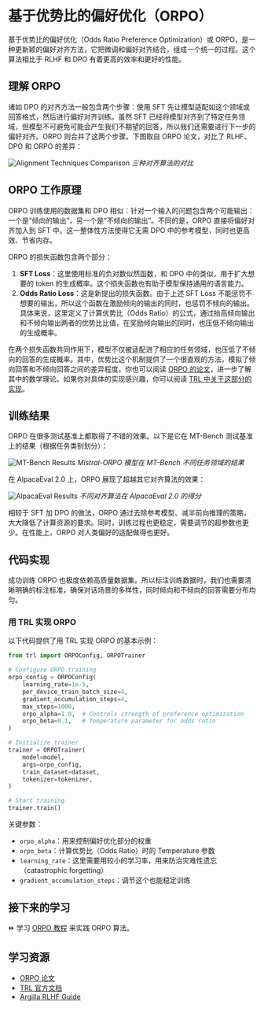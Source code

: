 # 基于优势比的偏好优化（ORPO）

基于优势比的偏好优化（Odds Ratio Preference Optimization）或 ORPO，是一种更新颖的偏好对齐方法，它把微调和偏好对齐结合，组成一个统一的过程。这个算法相比于 RLHF 和 DPO 有着更高的效率和更好的性能。

## 理解 ORPO

诸如 DPO 的对齐方法一般包含两个步骤：使用 SFT 先让模型适配如这个领域或回答格式，然后进行偏好对齐训练。虽然 SFT 已经将模型对齐到了特定任务领域，但模型不可避免可能会产生我们不期望的回答，所以我们还需要进行下一步的偏好对齐。ORPO 则合并了这两个步骤。下图取自 ORPO 论文，对比了 RLHF、DPO 和 ORPO 的差异：

![Alignment Techniques Comparison](https://argilla.io/images/blog/mantisnlp-rlhf/part-8-alignments.png)
*三种对齐算法的对比*

## ORPO 工作原理

ORPO 训练使用的数据集和 DPO 相似：针对一个输入的问题包含两个可能输出：一个是“倾向的输出”，另一个是“不倾向的输出”。不同的是，ORPO 直接将偏好对齐加入到 SFT 中。这一整体性方法使得它无需 DPO 中的参考模型，同时也更高效、节省内存。

ORPO 的损失函数包含两个部分：

1. **SFT Loss**：这里使用标准的负对数似然函数，和 DPO 中的类似，用于扩大想要的 token 的生成概率。这个损失函数也有助于模型保持通用的语言能力。
2. **Odds Ratio Loss**：这是新提出的损失函数。由于上述 SFT Loss 不能惩罚不想要的输出，所以这个函数在激励倾向的输出的同时，也惩罚不倾向的输出。具体来说，这里定义了计算优势比（Odds Ratio）的公式，通过抬高倾向输出和不倾向输出两者的优势比比值，在奖励倾向输出的同时，也压低不倾向输出的生成概率。

在两个损失函数共同作用下，模型不仅被适配进了相应的任务领域，也压低了不倾向的回答的生成概率。其中，优势比这个机制提供了一个很直观的方法，模拟了倾向回答和不倾向回答之间的差异程度。你也可以阅读 [ORPO 的论文](https://arxiv.org/abs/2403.07691)，进一步了解其中的数学理论。如果你对具体的实现感兴趣，你可以阅读 [TRL 中关于这部分的实现](https://github.com/huggingface/trl/blob/b02189aaa538f3a95f6abb0ab46c0a971bfde57e/trl/trainer/orpo_trainer.py#L660)。

## 训练结果

ORPO 在很多测试基准上都取得了不错的效果。以下是它在 MT-Bench 测试基准上的结果（根据任务类别划分）：

![MT-Bench Results](https://argilla.io/images/blog/mantisnlp-rlhf/part-8-mtbench.png)
*Mistral-ORPO 模型在 MT-Bench 不同任务领域的结果*

在 AlpacaEval 2.0 上，ORPO 展现了超越其它对齐算法的效果：

![AlpacaEval Results](https://argilla.io/images/blog/mantisnlp-rlhf/part-8-winrate.png)
*不同对齐算法在 AlpacaEval 2.0 的得分*

相较于 SFT 加 DPO 的做法，ORPO 通过去除参考模型、减半前向推理的策略，大大降低了计算资源的要求。同时，训练过程也更稳定，需要调节的超参数也更少。在性能上，ORPO 对人类偏好的适配做得也更好。

## 代码实现

成功训练 ORPO 也极度依赖高质量数据集。所以标注训练数据时，我们也需要清晰明确的标注标准，确保对话场景的多样性，同时倾向和不倾向的回答需要分布均匀。

### 用 TRL 实现 ORPO

以下代码提供了用 TRL 实现 ORPO 的基本示例：

```python
from trl import ORPOConfig, ORPOTrainer

# Configure ORPO training
orpo_config = ORPOConfig(
    learning_rate=1e-5,
    per_device_train_batch_size=4,
    gradient_accumulation_steps=4,
    max_steps=1000,
    orpo_alpha=1.0,  # Controls strength of preference optimization
    orpo_beta=0.1,   # Temperature parameter for odds ratio
)

# Initialize trainer
trainer = ORPOTrainer(
    model=model,
    args=orpo_config,
    train_dataset=dataset,
    tokenizer=tokenizer,
)

# Start training
trainer.train()
```

关键参数：
- `orpo_alpha`：用来控制偏好优化部分的权重
- `orpo_beta`：计算优势比（Odds Ratio）时的 Temperature 参数
- `learning_rate`：这里需要用较小的学习率，用来防治灾难性遗忘（catastrophic forgetting）
- `gradient_accumulation_steps`：调节这个也能稳定训练

## 接下来的学习

⏩ 学习 [ORPO 教程](./notebooks/orpo_finetuning_example.ipynb) 来实践 ORPO 算法。

## 学习资源
- [ORPO 论文](https://arxiv.org/abs/2403.07691)
- [TRL 官方文档](https://huggingface.co/docs/trl/index)
- [Argilla RLHF Guide](https://argilla.io/blog/mantisnlp-rlhf-part-8/) 